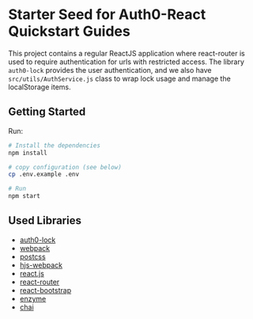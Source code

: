 # Starter Seed for Auth0-React Quickstart Guides

This project contains a regular ReactJS application where react-router is used to require authentication for urls with restricted access.
The library `auth0-lock` provides the user authentication, and we also have `src/utils/AuthService.js` class to wrap lock usage and manage the localStorage items.

## Getting Started

Run:

```bash
# Install the dependencies
npm install

# copy configuration (see below)
cp .env.example .env

# Run
npm start
```

## Used Libraries

* [auth0-lock](https://github.com/auth0/lock)
* [webpack](https://webpack.github.io)
* [postcss](http://postcss.org)
* [hjs-webpack](https://github.com/HenrikJoreteg/hjs-webpack)
* [react.js](http://facebook.github.io/react/)
* [react-router](https://github.com/reactjs/react-router)
* [react-bootstrap](https://react-bootstrap.github.io/)
* [enzyme](https://github.com/airbnb/enzyme)
* [chai](http://chaijs.com)

